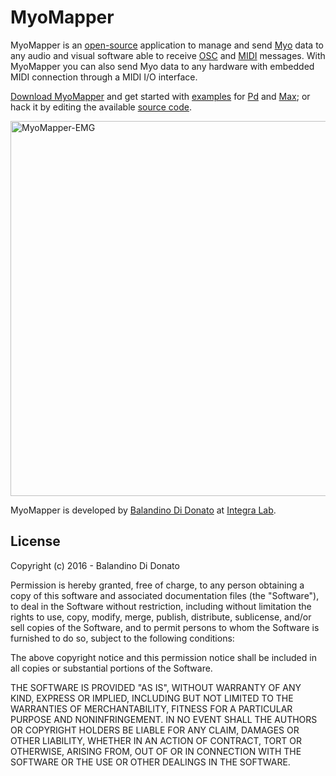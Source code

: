 # MyoMapper
MyoMapper is an [open-source](https://opensource.org/) application to manage and send [Myo](https://www.myo.com/) data to any audio and visual software able to receive [OSC](http://opensoundcontrol.org/) and [MIDI](https://www.midi.org/) messages.
With MyoMapper you can also send Myo data to any hardware with embedded MIDI connection through a MIDI I/O interface.

[Download MyoMapper](https://github.com/balandinodidonato/MyoMapper/releases) and get started with [examples](https://github.com/balandinodidonato/MyoMapper/tree/master/examples) for [Pd](https://puredata.info/) and [Max](https://cycling74.com/products/max/); or hack it by editing the available [source code](https://github.com/balandinodidonato/MyoMapper/tree/master/MyoMapper).

<img src="https://raw.githubusercontent.com/balandinodidonato/MyoMapper/documentatation/docs/MyoMapper.png" width="600" alt="MyoMapper-EMG" />

MyoMapper is developed by [Balandino Di Donato](http://www.balandinodidonato.com/) at [Integra Lab](http://www.integra.io).


## License

Copyright (c)  2016 - Balandino Di Donato

Permission is hereby granted, free of charge, to any person obtaining a copy
of this software and associated documentation files (the "Software"), to deal
in the Software without restriction, including without limitation the rights
to use, copy, modify, merge, publish, distribute, sublicense, and/or sell
copies of the Software, and to permit persons to whom the Software is
furnished to do so, subject to the following conditions:

The above copyright notice and this permission notice shall be included in
all copies or substantial portions of the Software.

THE SOFTWARE IS PROVIDED "AS IS", WITHOUT WARRANTY OF ANY KIND, EXPRESS OR
IMPLIED, INCLUDING BUT NOT LIMITED TO THE WARRANTIES OF MERCHANTABILITY,
FITNESS FOR A PARTICULAR PURPOSE AND NONINFRINGEMENT. IN NO EVENT SHALL THE
AUTHORS OR COPYRIGHT HOLDERS BE LIABLE FOR ANY CLAIM, DAMAGES OR OTHER
LIABILITY, WHETHER IN AN ACTION OF CONTRACT, TORT OR OTHERWISE, ARISING FROM,
OUT OF OR IN CONNECTION WITH THE SOFTWARE OR THE USE OR OTHER DEALINGS IN
THE SOFTWARE.
